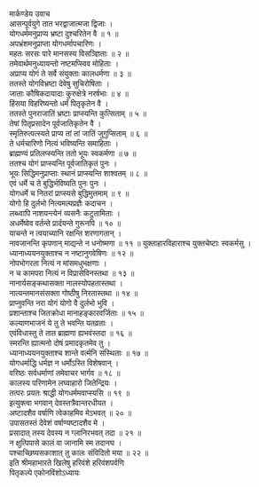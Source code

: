 मार्कण्डेय उवाच  
आसन्पूर्वयुगे तात भरद्वाजात्मजा द्विजाः ।  
योगधर्ममनुप्राप्य भ्रष्टा दुश्चरितेन वै ॥ १ ॥  
अपभ्रंशमनुप्राप्ता योगधर्मापचारिणः ।  
महतः सरसः पारे मानसस्य विसञ्ज्ञिताः ॥ २ ॥  
तमेवार्थमनुध्यायन्तो नष्टमप्स्विव मोहिताः ।  
अप्राप्य योगं ते सर्वे संयुक्ताः कालधर्मणा ॥ ३ ॥  
ततस्ते योगविभ्रष्टा देवेषु सुचिरोषिताः ।  
जाताः कौषिकदायादाः कुरुक्षेत्रे नरर्षभाः ॥ ४ ॥  
हिंसया विहरिष्यन्तो धर्मं पितृकृतेन वै ।  
ततस्ते पुनराजातिं भ्रष्टाः प्राप्स्यन्ति कुत्सिताम् ॥ ५ ॥  
तेषां पितृप्रसादेन पूर्वजातिकृतेन वै ।  
स्मृतिरुत्पत्स्यते प्राप्य तां तां जातिं जुगुप्सिताम् ॥ ६ ॥  
ते धर्मचारिणो नित्यं भविष्यन्ति समाहिताः ।  
ब्राह्मण्यं प्रतिलप्स्यन्ति ततो भूयः स्वकर्मणा ॥ ७ ॥  
ततश्च योगं प्राप्स्यन्ति पूर्वजातिकृतं पुनः ।  
भूयः सिद्धिमनुप्राप्ताः स्थानं प्राप्स्यन्ति शाश्वतम् ॥ ८ ॥  
एवं धर्मे च ते बुद्धिर्भविष्यति पुनः पुनः ।  
योगधर्मे च नितरां प्राप्स्यसे बुद्धिमुत्तमाम् ॥ ९ ॥  
योगो हि दुर्लभो नित्यमल्पप्रज्ञैः कदाचन ।  
लब्ध्वापि नाशयन्त्येनं व्यसनैः कटुतामिताः ।  
अधर्मेष्वेव वर्तन्ते प्रार्दयन्ते गुरूनपि ॥ १० ॥  
याचन्ते न त्वयाच्यानि रक्षन्ति शरणागतान् ।  
नावजानन्ति कृपणान् माद्यन्ते न धनोष्मणा ॥ ११ ॥
युक्ताहारविहाराश्च युक्तचेष्टाः स्वकर्मसु ।  
ध्यानाध्ययनयुक्ताश्च न नष्टानुगवेषिणः ॥ १२ ॥  
नोपभोगरता नित्यं न मांसमधुभक्षणाः ।  
न च कामपरा नित्यं न विप्रासेविनस्तथा ॥ १३ ॥  
नानार्यसङ्कथासक्ता नालस्योपहतास्तथा ।  
नात्यन्तमानसंसक्ता गोष्ठीषु निरतास्तथा ॥ १४ ॥  
प्राप्नुवन्ति नरा योगं योगो वै दुर्लभो भुवि ।  
प्रशान्ताश्च जितक्रोधा मानाहङ्कारवर्जिताः ॥ १५ ॥  
कल्याणभाजनं ये तु ते भवन्ति यतव्रताः ।  
एवंविधास्तु ते तात ब्राह्मणा ह्यभवंस्तदा ॥ १६ ॥  
स्मरन्ति ह्यात्मनो दोषं प्रमादकृतमेव तु ।  
ध्यानाध्ययनयुक्ताश्च शान्ते वर्त्मनि संस्थिताः ॥ १७ ॥  
योगधर्माद्धि धर्मज्ञ न धर्मोऽस्ति विशेषवान् ।  
वरिष्ठः सर्वधर्माणां तमेवाचर भार्गव ॥ १८ ॥  
कालस्य परिणामेन लघ्वाहारो जितेन्द्रियः ।  
तत्परः प्रयतः श्राद्धी योगधर्ममवाप्स्यसि ॥ १९ ॥  
इत्युक्त्वा भगवान् देवस्तत्रैवान्तरधीयत ।  
अष्टादशैव वर्षाणि त्वेकाहमिव मेऽभवत् ॥ २० ॥  
उपासतस्तं देवेशं वर्षाण्यष्टादशैव मे ।  
प्रसादात् तस्य देवस्य न ग्लानिरभवत् तदा ॥ २१ ॥  
न क्षुत्पिपासे कालं वा जानामि स्म तदानघ ।  
पश्चाच्छिष्यसकाशात् तु कालः संविदितो मया ॥ २२ ॥  
इति श्रीमहाभारते खिलेषु हरिवंशे हरिवंशपर्वणि  
पितृकल्पे एकोनविंशोऽध्यायः

